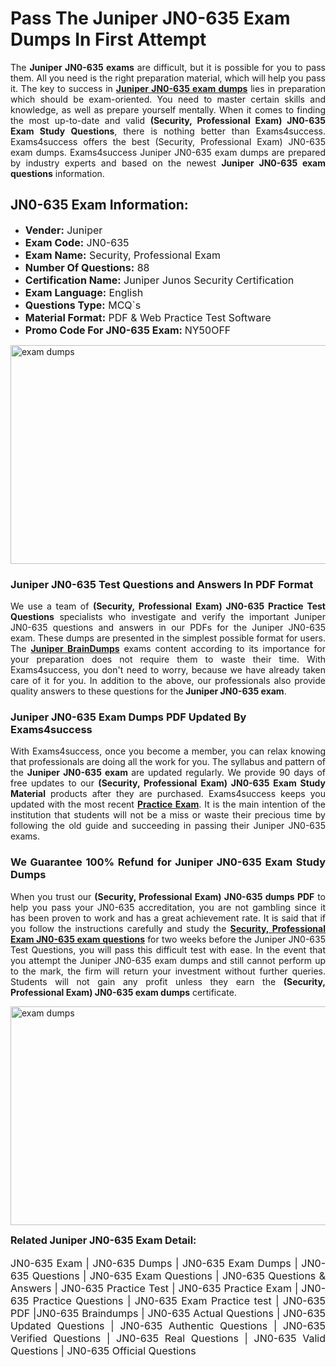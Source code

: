 <h1><strong><strong>Pass The Juniper JN0-635 Exam Dumps In First Attempt</strong></strong></h1> <p style="text-align:justify">The <strong>Juniper JN0-635 exams</strong> are difficult, but it is possible for you to pass them. All you need is the right preparation material, which will help you pass it. The key to success in <a href="https://www.exams4success.com/juniper/jn0-635-pdf-exam-dumps"><strong>Juniper JN0-635 exam dumps</strong></a> lies in preparation which should be exam-oriented. You need to master certain skills and knowledge, as well as prepare yourself mentally. When it comes to finding the most up-to-date and valid <strong>(Security, Professional Exam) JN0-635 Exam Study Questions</strong>, there is nothing better than Exams4success. Exams4success offers the best (Security, Professional Exam) JN0-635 exam dumps. Exams4success Juniper JN0-635 exam dumps are prepared by industry experts and based on the newest <strong>Juniper JN0-635 exam questions</strong> information.</p> <h2><strong><strong>JN0-635 Exam Information:</strong></strong></h2> <ul> <li><span style="font-size:16px"><strong>Vender:</strong> Juniper</span></li> <li><span style="font-size:16px"><strong>Exam Code:</strong> JN0-635</span></li> <li><span style="font-size:16px"><strong>Exam Name:</strong> Security, Professional Exam</span></li> <li><span style="font-size:16px"><strong>Number Of Questions:</strong> 88</span></li> <li><span style="font-size:16px"><strong>Certification Name:</strong> Juniper Junos Security Certification</span></li> <li><span style="font-size:16px"><strong>Exam Language:</strong> English</span></li> <li><span style="font-size:16px"><strong>Questions Type:</strong> MCQ`s</span></li> <li><span style="font-size:16px"><strong>Material Format:</strong> PDF & Web Practice Test Software</span></li> <li><span style="font-size:16px"><strong>Promo Code For JN0-635 Exam: </strong>NY50OFF</span></li> </ul> <p><a href="https://www.exams4success.com/juniper/jn0-635-pdf-exam-dumps" rel="no-follow"><img alt="exam dumps" src="https://www.certcollections.com/uploads/content/infrist1.png" style="height:350px; width:750px" /></a></p> <h3><strong>Juniper JN0-635 Test Questions and Answers In PDF Format</strong></h3> <p style="text-align:justify">We use a team of <strong>(Security, Professional Exam) JN0-635 Practice Test Questions</strong> specialists who investigate and verify the important Juniper JN0-635 questions and answers in our PDFs for the Juniper JN0-635 exam. These dumps are presented in the simplest possible format for users. The <a href="https://www.exams4success.com/juniper-exam-dumps"><strong>Juniper BrainDumps</strong></a> exams content according to its importance for your preparation does not require them to waste their time. With Exams4success, you don't need to worry, because we have already taken care of it for you. In addition to the above, our professionals also provide quality answers to these questions for the<strong> Juniper JN0-635 exam</strong>.</p> <h3><strong> Juniper JN0-635 Exam Dumps PDF Updated By Exams4success</strong></h3> <p style="text-align:justify">With Exams4success, once you become a member, you can relax knowing that professionals are doing all the work for you. The syllabus and pattern of the <strong>Juniper JN0-635 exam </strong>are updated regularly. We provide 90 days of free updates to our <strong>(Security, Professional Exam) JN0-635 Exam Study Material</strong> products after they are purchased. Exams4success keeps you updated with the most recent <a href="https://www.exams4success.com/"><strong>Practice Exam</strong></a>. It is the main intention of the institution that students will not be a miss or waste their precious time by following the old guide and succeeding in passing their Juniper JN0-635 exams.</p> <h3 style="text-align:justify"><strong>We Guarantee 100% Refund for Juniper JN0-635 Exam Study Dumps</strong></h3> <p style="text-align:justify">When you trust our <strong>(Security, Professional Exam) JN0-635 dumps PDF</strong> to help you pass your JN0-635 accreditation, you are not gambling since it has been proven to work and has a great achievement rate. It is said that if you follow the instructions carefully and study the <a href="https://www.exams4success.com/juniper/jn0-635-pdf-exam-dumps"><strong>Security, Professional Exam JN0-635 exam questions</strong></a> for two weeks before the Juniper JN0-635 Test Questions, you will pass this difficult test with ease. In the event that you attempt the Juniper JN0-635 exam dumps and still cannot perform up to the mark, the firm will return your investment without further queries. Students will not gain any profit unless they earn the <strong>(Security, Professional Exam) JN0-635 exam dumps</strong> certificate.</p> <p style="text-align:justify"><a href="https://www.exams4success.com/juniper/jn0-635-pdf-exam-dumps" rel="no-follow"><img alt="exam dumps" src="https://www.certcollections.com/uploads/content/free_demo1.png" style="height:350px; width:750px" /></a></p> <p style="text-align:justify"><span style="font-size:16px"><strong>Related Juniper JN0-635 Exam Detail:</strong></span><br /> <br /> <span style="font-size:16px">JN0-635 Exam | JN0-635 Dumps | JN0-635 Exam Dumps | JN0-635 Questions | JN0-635 Exam Questions | JN0-635 Questions & Answers | JN0-635 Practice Test | JN0-635 Practice Exam | JN0-635 Practice Questions | JN0-635 Exam Practice test | JN0-635 PDF |JN0-635 Braindumps | JN0-635 Actual Questions | JN0-635 Updated Questions | JN0-635 Authentic Questions | JN0-635 Verified Questions | JN0-635 Real Questions | JN0-635 Valid Questions | JN0-635 Official Questions</span></p>

